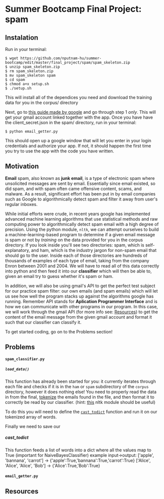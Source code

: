 # Summer Bootcamp Final Project: spam

## Instalation
Run in your terminal:
```
$ wget https://github.com/nputnam-hu/summer-bootcamp/edit/master/final_project/spam/spam_skeleton.zip
$ unzip spam_skeleton.zip
$ rm spam_skeleton.zip
$ mv spam_skeleton spam
$ cd spam
$ chmod a+x setup.sh
$ ./setup.sh
```
This will install all of the dependices you need and download the training data for you in the corpus/ directory

Next, go to [this guide made by google](https://developers.google.com/gmail/api/quickstart/python) and go through step 1 _only_.  This will get your gmail account linked together with the app. Once you have have the client_secret.json in the spam/ directory, run in your terminal:
```
$ python email_getter.py
```
This should open up a google window that will let you enter in your login credentials and authorize your app.  If not, it should happen the first time you try to use the app with the code you have written.

## Motivation
**Email** spam, also known as **junk email**, is a type of electronic spam where unsolicited messages are sent by email.  Essentially since email existed, so did spam, and with spam often came offensive content, scams, and malware.  As a result, significant effort has been put in by email companies such as Google to algorithmically detect spam and filter it away from user's regular inboxes.

While initial efforts were crude, in recent years google has implemented advanced machine learning algorithms that use statistical methods and raw computing power to algorithmically detect spam email with a high degree of precision.  Using the python module, `nltk`, we can attempt ourselves to build a machine-learning-based program to determine if a given email message is spam or not by _training_ on the data provided for you in the corpus directory.  If you look inside you'll see two directories: spam, which is self-explanatory, and ham, which is the industry jargon for non-spam email that should go to the user.  Inside each of those directories are hundreds of thousands of examples of each type of email, taking from the company Enron between 2001 and 2004.  We will have to read all of this data correctly into python and then feed it into our **classifier** which will then be able to, given an email try to guess whether it's spam or ham.

In addition, we will also be using gmail's API to get the perfect test subject for our practice spam filter: our own emails (and spam emails) which will let us see how well the program stacks up against the algorithms google has running.  Remember API stands for **Aplication Programmer Interface** and is how we can communicate with other programs in our program.  In this case, we will work through the gmail API (for more info see: [Resources](https://github.com/nputnam-hu/summer-bootcamp/edit/master/final_project/spam/skeleton/README.md#Resources)) to get the content of the email message from the given gmail account and format it such that our classifier can classify it.

To get started coding, go on to the Problems section!

## Problems
#### `spam_classifier.py`
##### `load_data()`
This function has already been started for you: it currently iterates through each file and checks if it is in the `ham` or `spam` subdirectory of the `corpus` directory, however it does nothing else!  You need to properly read the data in from the final, [tokenize](https://www.techopedia.com/definition/13698/tokenization) the emails found in the file, and then format it to correctly be read by our classifier. (hint: [this](http://www.nltk.org/api/nltk.tokenize.html) nltk module should be useful)

To do this you will need to define the [`cast_todict`](https://github.com/nputnam-hu/summer-bootcamp/edit/master/final_project/spam/skeleton/README.md#cast_todict()) function and run it on our tokenized array of words. 

Finally we need to save our 
##### cast_todict
This function feeds a list of words into a dict where all the values map to True (important for NaiveBayesClassifier)
  example input->output:
  ['apple', 'bannana', 'carrot'] -> {'apple':True,'bannana':True,'carrot':True}
  ['Alice', 'Alice', 'Alice', 'Bob'] -> {'Alice':True,'Bob':True}

#### `email_getter.py`


## Resources
